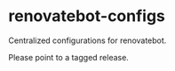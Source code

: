 # renovatebot-configs


Centralized configurations for renovatebot. 

Please point to a tagged release.


